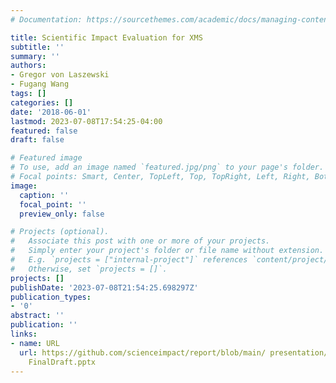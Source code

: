 ```yaml
---
# Documentation: https://sourcethemes.com/academic/docs/managing-content/

title: Scientific Impact Evaluation for XMS
subtitle: ''
summary: ''
authors:
- Gregor von Laszewski
- Fugang Wang
tags: []
categories: []
date: '2018-06-01'
lastmod: 2023-07-08T17:54:25-04:00
featured: false
draft: false

# Featured image
# To use, add an image named `featured.jpg/png` to your page's folder.
# Focal points: Smart, Center, TopLeft, Top, TopRight, Left, Right, BottomLeft, Bottom, BottomRight.
image:
  caption: ''
  focal_point: ''
  preview_only: false

# Projects (optional).
#   Associate this post with one or more of your projects.
#   Simply enter your project's folder or file name without extension.
#   E.g. `projects = ["internal-project"]` references `content/project/deep-learning/index.md`.
#   Otherwise, set `projects = []`.
projects: []
publishDate: '2023-07-08T21:54:25.698297Z'
publication_types:
- '0'
abstract: ''
publication: ''
links:
- name: URL
  url: https://github.com/scienceimpact/report/blob/main/ presentation/XMS NSF June2018
    FinalDraft.pptx
---
```

